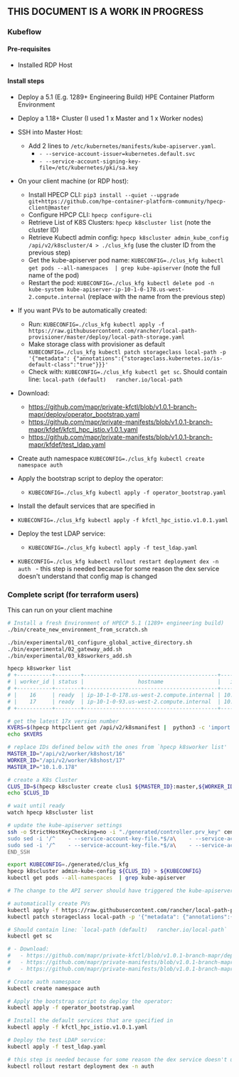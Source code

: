 THIS DOCUMENT IS A WORK IN PROGRESS
-----

### Kubeflow

#### Pre-requisites

- Installed RDP Host

#### Install steps

- Deploy a 5.1 (E.g. 1289+ Engineering Build) HPE Container Platform Environment
- Deploy a 1.18+ Cluster (I used 1 x Master and 1 x Worker nodes)
- SSH into Master Host:
  - Add 2 lines to `/etc/kubernetes/manifests/kube-apiserver.yaml`.
    - `- --service-account-issuer=kubernetes.default.svc`
    - `- --service-account-signing-key-file=/etc/kubernetes/pki/sa.key`
- On your client machine (or RDP host):
  - Install HPECP CLI: `pip3 install --quiet --upgrade git+https://github.com/hpe-container-platform-community/hpecp-client@master`
  - Configure HPCP CLI: `hpecp configure-cli`
  - Retrieve List of K8S Clusters: `hpecp k8scluster list` (note the cluster ID)
  - Retrieve Kubectl admin config: `hpecp k8scluster admin_kube_config /api/v2/k8scluster/4 > ./clus_kfg` (use the cluster ID from the previous step)
  - Get the kube-apiserver pod name: `KUBECONFIG=./clus_kfg kubectl get pods --all-namespaces  | grep kube-apiserver` (note the full name of the pod)
  - Restart the pod: `KUBECONFIG=./clus_kfg kubectl delete pod -n kube-system kube-apiserver-ip-10-1-0-178.us-west-2.compute.internal` (replace with the name from the previous step)

- If you want PVs to be automatically created:
  - Run: `KUBECONFIG=./clus_kfg kubectl apply -f https://raw.githubusercontent.com/rancher/local-path-provisioner/master/deploy/local-path-storage.yaml`
  - Make storage class with provisioner as default `KUBECONFIG=./clus_kfg kubectl patch storageclass local-path -p '{"metadata": {"annotations":{"storageclass.kubernetes.io/is-default-class":"true"}}}'`
  - Check with: `KUBECONFIG=./clus_kfg kubectl get sc`.  Should contain line: `local-path (default)   rancher.io/local-path`      

- Download:
  - https://github.com/mapr/private-kfctl/blob/v1.0.1-branch-mapr/deploy/operator_bootstrap.yaml 
  - https://github.com/mapr/private-manifests/blob/v1.0.1-branch-mapr/kfdef/kfctl_hpc_istio.v1.0.1.yaml
  - https://github.com/mapr/private-manifests/blob/v1.0.1-branch-mapr/kfdef/test_ldap.yaml

- Create auth namespace `KUBECONFIG=./clus_kfg kubectl create namespace auth`
- Apply the bootstrap script to deploy the operator: 
  - `KUBECONFIG=./clus_kfg kubectl apply -f operator_bootstrap.yaml`
-  Install the default services that are specified in 
  - `KUBECONFIG=./clus_kfg kubectl apply -f kfctl_hpc_istio.v1.0.1.yaml`
- Deploy the test LDAP service: 
  - `KUBECONFIG=./clus_kfg kubectl apply -f test_ldap.yaml`
- `KUBECONFIG=./clus_kfg kubectl rollout restart deployment dex -n auth ` - this step is needed because for some reason the dex service doesn't understand that config map is changed

### Complete script (for terraform users)

This can run on your client machine

```bash
# Install a fresh Environment of HPECP 5.1 (1289+ engineering build)
./bin/create_new_environment_from_scratch.sh

./bin/experimental/01_configure_global_active_directory.sh
./bin/experimental/02_gateway_add.sh
./bin/experimental/03_k8sworkers_add.sh

hpecp k8sworker list
# +-----------+--------+------------------------------------------+------------+---------------------------+
# | worker_id | status |                 hostname                 |   ipaddr   |           href            |
# +-----------+--------+------------------------------------------+------------+---------------------------+
# |    16     | ready  | ip-10-1-0-178.us-west-2.compute.internal | 10.1.0.178 | /api/v2/worker/k8shost/16 |
# |    17     | ready  | ip-10-1-0-93.us-west-2.compute.internal  | 10.1.0.93  | /api/v2/worker/k8shost/17 |
# +-----------+--------+------------------------------------------+------------+---------------------------+

# get the latest 17x version number
KVERS=$(hpecp httpclient get /api/v2/k8smanifest |  python3 -c 'import json,sys;obj=json.load(sys.stdin);  [ print(v) for v in obj["version_info"] if v.startswith("1.17") ]')
echo $KVERS

# replace IDs defined below with the ones from `hpecp k8sworker list'
MASTER_ID="/api/v2/worker/k8shost/16"
WORKER_ID="/api/v2/worker/k8shost/17"
MASTER_IP="10.1.0.178"

# create a K8s Cluster
CLUS_ID=$(hpecp k8scluster create clus1 ${MASTER_ID}:master,${WORKER_ID}:worker --k8s-version $KVERS)
echo $CLUS_ID

# wait until ready
watch hpecp k8scluster list

# update the kube-apiserver settings
ssh -o StrictHostKeyChecking=no -i "./generated/controller.prv_key" centos@${MASTER_IP} <<END_SSH
sudo sed -i '/^    - --service-account-key-file.*$/a\    - --service-account-issuer=kubernetes.default.svc' /etc/kubernetes/manifests/kube-apiserver.yaml
sudo sed -i '/^    - --service-account-key-file.*$/a\    - --service-account-signing-key-file=\/etc\/kubernetes\/pki\/sa.key' /etc/kubernetes/manifests/kube-apiserver.yaml
END_SSH

export KUBECONFIG=./generated/clus_kfg
hpecp k8scluster admin-kube-config ${CLUS_ID} > ${KUBECONFIG}
kubectl get pods --all-namespaces  | grep kube-apiserver

# The change to the API server should have triggered the kube-apiserver to restart and should only show running time of a few seconds

# automatically create PVs
kubectl apply -f https://raw.githubusercontent.com/rancher/local-path-provisioner/master/deploy/local-path-storage.yaml
kubectl patch storageclass local-path -p '{"metadata": {"annotations":{"storageclass.kubernetes.io/is-default-class":"true"}}}'

# Should contain line: `local-path (default)   rancher.io/local-path` 
kubectl get sc

# - Download:
#   - https://github.com/mapr/private-kfctl/blob/v1.0.1-branch-mapr/deploy/operator_bootstrap.yaml 
#   - https://github.com/mapr/private-manifests/blob/v1.0.1-branch-mapr/kfdef/kfctl_hpc_istio.v1.0.1.yaml
#   - https://github.com/mapr/private-manifests/blob/v1.0.1-branch-mapr/kfdef/test_ldap.yaml

# Create auth namespace 
kubectl create namespace auth

# Apply the bootstrap script to deploy the operator: 
kubectl apply -f operator_bootstrap.yaml

# Install the default services that are specified in 
kubectl apply -f kfctl_hpc_istio.v1.0.1.yaml

# Deploy the test LDAP service: 
kubectl apply -f test_ldap.yaml

# this step is needed because for some reason the dex service doesn't understand that config map is changed
kubectl rollout restart deployment dex -n auth
```
 
